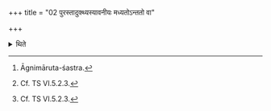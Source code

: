 +++
title = "02 पुरस्तादुक्थ्यस्यावनीयः मध्यतोऽन्ततो वा"

+++

<details><summary>थिते</summary>

2. (The Dhruva-scoop) is to be offered (either) before the recitation of the Śastra,[^1] or in the middle (of it)[^2] or at the end (of it).[^3]   

[^1]: Āgnimāruta-śastra.   

[^2]: Cf. TS VI.5.2.3.   

[^3]: Cf. TS VI.5.2.3.   
</details>
